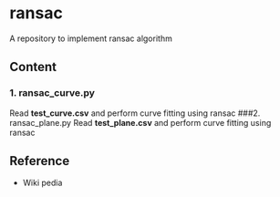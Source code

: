 # ransac
A repository to implement ransac algorithm

## Content
### 1. ransac_curve.py
Read **test_curve.csv** and perform curve fitting using ransac
###2. ransac_plane.py
Read **test_plane.csv** and perform curve fitting using ransac

## Reference
* Wiki pedia
